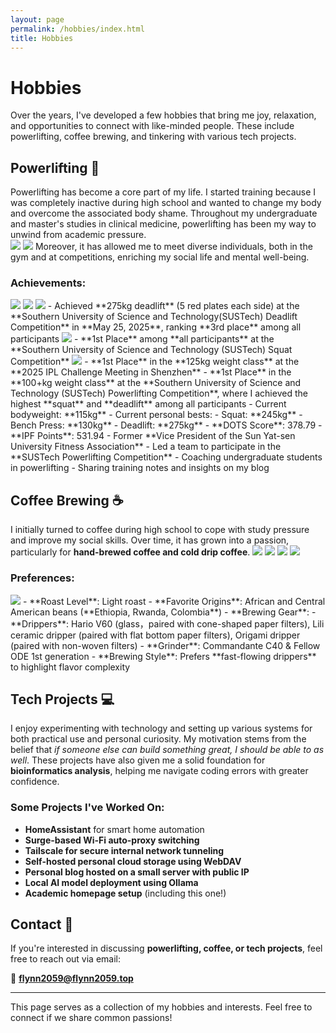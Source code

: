 ```yaml
---
layout: page
permalink: /hobbies/index.html
title: Hobbies
---
```


# Hobbies

Over the years, I've developed a few hobbies that bring me joy, relaxation, and opportunities to connect with like-minded people. These include powerlifting, coffee brewing, and tinkering with various tech projects.

## Powerlifting 💪

Powerlifting has become a core part of my life. I started training because I was completely inactive during high school and wanted to change my body and overcome the associated body shame. Throughout my undergraduate and master's studies in clinical medicine, powerlifting has been my way to unwind from academic pressure. <br>
<img src="/images/powerlifting/firstIPL2.jpg">
<img src="/images/powerlifting/firstIPL3.jpg">
Moreover, it has allowed me to meet diverse individuals, both in the gym and at competitions, enriching my social life and mental well-being.

### Achievements:

<img src="/images/powerlifting/Deadlift2025_1.jpg">
<img src="/images/powerlifting/Deadlift2025_2.jpg">
<img src="/images/powerlifting/Deadlift2025_3.jpg">
- Achieved **275kg deadlift** (5 red plates each side) at the **Southern University of Science and Technology(SUSTech) Deadlift  Competition** in **May 25, 2025**, ranking **3rd place** among all participants
<img src="/images/powerlifting/Squat2025.jpg">
- **1st Place** among **all participants** at the **Southern University of Science and Technology (SUSTech)  Squat  Competition**
<img src="/images/powerlifting/medal.jpg" class="floatpic">
- **1st Place** in the **125kg weight class** at the **2025 IPL Challenge Meeting in Shenzhen**
- **1st Place** in the **100+kg weight class** at the **Southern University of Science and Technology (SUSTech) Powerlifting Competition**, where I achieved the highest **squat** and **deadlift** among all participants
- Current bodyweight: **115kg**
- Current personal bests:
  - Squat: **245kg**
  - Bench Press: **130kg**
  - Deadlift: **275kg**
  - **DOTS Score**: 378.79
  - **IPF Points**: 531.94
- Former **Vice President of the Sun Yat-sen University Fitness Association**
- Led a team to participate in the **SUSTech Powerlifting Competition**
- Coaching undergraduate students in powerlifting
- Sharing training notes and insights on my blog

## Coffee Brewing ☕
I initially turned to coffee during high school to cope with study pressure and improve my social skills. Over time, it has grown into a passion, particularly for **hand-brewed coffee and cold drip coffee**.
<img src="/images/coffee/cold1.jpg">
<img src="/images/coffee/cold2.jpg">
<img src="/images/coffee/hot1.jpg">
<img src="/images/coffee/hot2.jpg">
### Preferences:
<img src="/images/coffee/collection.jpg" class="floatpic">
- **Roast Level**: Light roast
- **Favorite Origins**: African and Central American beans (**Ethiopia, Rwanda, Colombia**)
- **Brewing Gear**:
  - **Drippers**: Hario V60 (glass，paired with cone-shaped paper filters), Lili ceramic dripper (paired with flat bottom paper filters), Origami dripper (paired with non-woven filters)
  - **Grinder**: Commandante C40 & Fellow ODE 1st generation
- **Brewing Style**: Prefers **fast-flowing drippers** to highlight flavor complexity

## Tech Projects 💻
I enjoy experimenting with technology and setting up various systems for both practical use and personal curiosity. My motivation stems from the belief that *if someone else can build something great, I should be able to as well*. These projects have also given me a solid foundation for **bioinformatics analysis**, helping me navigate coding errors with greater confidence.

### Some Projects I've Worked On:
- **HomeAssistant** for smart home automation
- **Surge-based Wi-Fi auto-proxy switching**
- **Tailscale for secure internal network tunneling**
- **Self-hosted personal cloud storage using WebDAV**
- **Personal blog hosted on a small server with public IP**
- **Local AI model deployment using Ollama**
- **Academic homepage setup** (including this one!)

## Contact 📩
If you're interested in discussing **powerlifting, coffee, or tech projects**, feel free to reach out via email:

📧 **flynn2059@flynn2059.top**

---
This page serves as a collection of my hobbies and interests. Feel free to connect if we share common passions!
